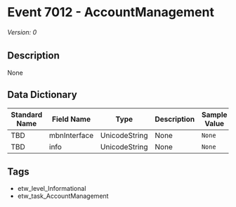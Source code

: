 # Event 7012 - AccountManagement
###### Version: 0

## Description
None

## Data Dictionary
|Standard Name|Field Name|Type|Description|Sample Value|
|---|---|---|---|---|
|TBD|mbnInterface|UnicodeString|None|`None`|
|TBD|info|UnicodeString|None|`None`|

## Tags
* etw_level_Informational
* etw_task_AccountManagement